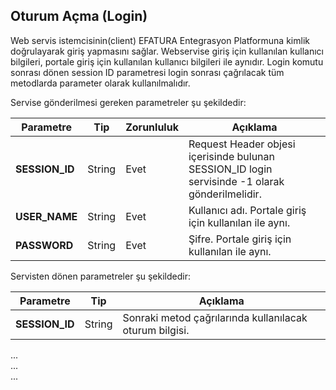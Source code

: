 ## Oturum Açma (Login)
Web servis istemcisinin(client) EFATURA Entegrasyon Platformuna kimlik doğrulayarak giriş yapmasını sağlar. Webservise giriş için kullanılan kullanıcı bilgileri, portale giriş için kullanılan kullanıcı bilgileri ile aynıdır. Login komutu sonrası dönen session ID parametresi login sonrası çağrılacak tüm metodlarda parameter olarak kullanılmalıdır.


Servise gönderilmesi gereken parametreler şu şekildedir:

Parametre | Tip         | Zorunluluk  | Açıklama
--------- | ----------- | ----------- | -----------
**SESSION_ID** | String | Evet | Request Header objesi içerisinde bulunan SESSION_ID login servisinde -1 olarak gönderilmelidir.
**USER_NAME** | String | Evet | Kullanıcı adı. Portale giriş için kullanılan ile aynı.
**PASSWORD** | String | Evet | Şifre. Portale giriş için kullanılan ile aynı.



Servisten dönen parametreler şu şekildedir:

Parametre | Tip        | Açıklama
--------- | ----------- | -----------
**SESSION_ID** | String | Sonraki metod çağrılarında kullanılacak oturum bilgisi.


<aside class="notice">...</aside>

<aside class="success">...</aside>

<aside class="warning">...</aside>
